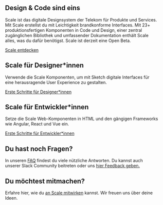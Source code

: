 ## Design & Code sind eins

Scale ist das digitale Designsystem der Telekom für Produkte und Services. Mit Scale erstellst du mit Leichtigkeit brandkonforme Interfaces. Mit 23+ produktionsfertigen Komponenten in Code und Design, einer zentral zugänglichen Bibliothek und umfassender Dokumentation enthält Scale alles, was du dafür benötigst. Scale ist derzeit eine Open Beta.

[Scale entdecken](./?path=/story/about-scale--page)

## Scale für Designer*innen

Verwende die Scale Komponenten, um mit Sketch digitale Interfaces für eine herausragende User Experience zu gestalten.

[Erste Schritte für Designer*innen](./?path=/story/scale-for-designers-getting-started--page)

## Scale für Entwickler*innen

Setze die Scale Web-Komponenten in HTML und den gängigen Frameworks wie Angular, React und Vue ein.

[Erste Schritte für Entwickler*innen](./?path=/story/scale-for-developers-setup--page)

## Du hast noch Fragen?

In unseren [FAQ](./?path=/story/faq--page) findest du viele nützliche Antworten. Du kannst auch unserer Slack Community beitreten oder uns [hier Feedback geben.](./?path=/story/contact-your-feedback--page)

## Du möchtest mitmachen?

Erfahre hier, wie du [an Scale mitwirken](./?path=/story/contact-contributing-to-scale--page) kannst. Wir freuen uns über deine Ideen.